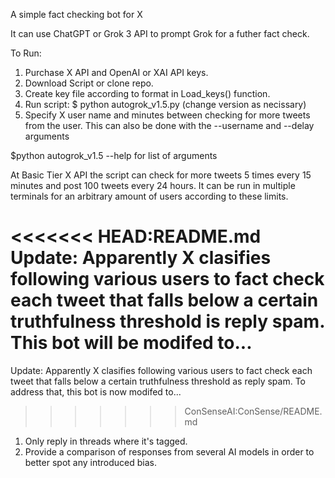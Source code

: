 A simple fact checking bot for X  

It can use ChatGPT or Grok 3 API to prompt Grok for a futher fact check.

To Run:
1. Purchase X API and OpenAI or XAI API keys.
2. Download Script or clone repo.
3. Create key file according to format in Load_keys() function.
4. Run script: $ python autogrok_v1.5.py (change version as necissary)
5. Specify X user name and minutes between checking for more tweets from the user. This can also be done with the --username and --delay arguments

$python autogrok_v1.5 --help for list of arguments

At Basic Tier X API the script can check for more tweets 5 times every 15 minutes and post 100 tweets every 24 hours. 
It can be run in multiple terminals for an arbitrary amount of users according to these limits. 

<<<<<<< HEAD:README.md
Update: Apparently X clasifies following various users to fact check each tweet that falls below a certain truthfulness threshold is reply spam. This bot will be modifed to...
=======
Update: Apparently X clasifies following various users to fact check each tweet that falls below a certain truthfulness threshold as reply spam. To address that, this bot is now modifed to...
>>>>>>> ConSenseAI:ConSense/README.md
1. Only reply in threads where it's tagged.
2. Provide a comparison of responses from several AI models in order to better spot any introduced bias.
